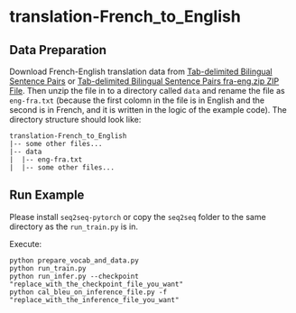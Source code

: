 # translation-French_to_English

## Data Preparation

Download French-English translation data from [Tab-delimited Bilingual Sentence Pairs](http://www.manythings.org/anki/) or [Tab-delimited Bilingual Sentence Pairs fra-eng.zip ZIP File](http://www.manythings.org/anki/fra-eng.zip).
Then unzip the file in to a directory called `data` and rename the file as `eng-fra.txt` (because the first colomn in the file is in English and the second is in French, and it is written in the logic of the example code).
The directory structure should look like:

```shell
translation-French_to_English
|-- some other files...
|-- data
|  |-- eng-fra.txt
|  |-- some other files...
```

## Run Example

Please install `seq2seq-pytorch` or copy the `seq2seq` folder to the same directory as the `run_train.py` is in.

Execute:

```shell
python prepare_vocab_and_data.py
python run_train.py
python run_infer.py --checkpoint "replace_with_the_checkpoint_file_you_want"
python cal_bleu_on_inference_file.py -f "replace_with_the_inference_file_you_want"
```
